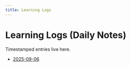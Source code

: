 ```yaml
---
title: Learning Logs
---
```


# Learning Logs (Daily Notes)

Timestamped entries live here.

- [2025-09-06](/learning/logs/2025-09-06)

